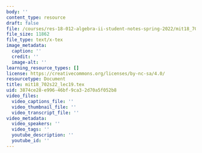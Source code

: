 ```yaml
---
body: ''
content_type: resource
draft: false
file: /courses/res-18-012-algebra-ii-student-notes-spring-2022/mit18_702s22_lec19.tex
file_size: 11862
file_type: text/x-tex
image_metadata:
  caption: ''
  credit: ''
  image-alt: ''
learning_resource_types: []
license: https://creativecommons.org/licenses/by-nc-sa/4.0/
resourcetype: Document
title: mit18_702s22_lec19.tex
uid: 3874ce28-e996-46bf-9ca3-2d70a5f052b8
video_files:
  video_captions_file: ''
  video_thumbnail_file: ''
  video_transcript_file: ''
video_metadata:
  video_speakers: ''
  video_tags: ''
  youtube_description: ''
  youtube_id: ''
---
```

